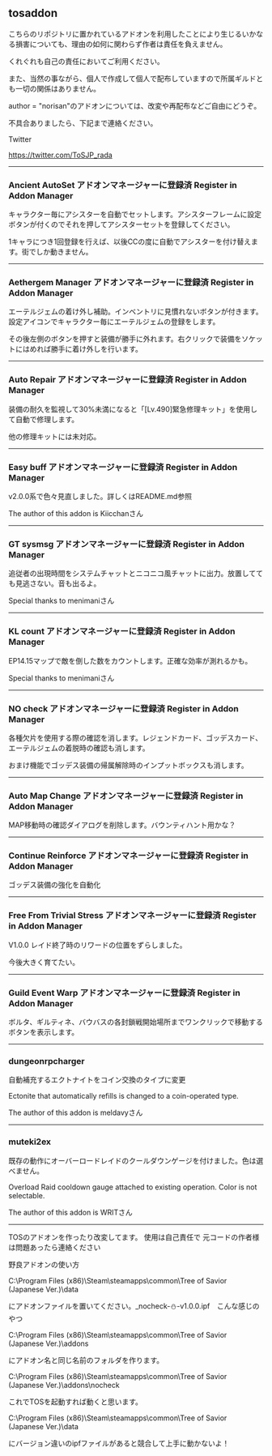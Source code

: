 ## tosaddon

こちらのリポジトリに置かれているアドオンを利用したことにより生じるいかなる損害についても、理由の如何に関わらず作者は責任を負えません。

くれぐれも自己の責任においてご利用ください。

また、当然の事ながら、個人で作成して個人で配布していますので所属ギルドとも一切の関係はありません。

author = "norisan"のアドオンについては、改変や再配布などご自由にどうぞ。

不具合ありましたら、下記まで連絡ください。

Twitter

https://twitter.com/ToSJP_rada

----

### Ancient AutoSet アドオンマネージャーに登録済 Register in Addon Manager

キャラクター毎にアシスターを自動でセットします。アシスターフレームに設定ボタンが付くのでそれを押してアシスターセットを登録してください。

1キャラにつき1回登録を行えば、以後CCの度に自動でアシスターを付け替えます。街でしか動きません。

----

### Aethergem Manager アドオンマネージャーに登録済 Register in Addon Manager

エーテルジェムの着け外し補助。インベントリに見慣れないボタンが付きます。設定アイコンでキャラクター毎にエーテルジェムの登録をします。

その後左側のボタンを押すと装備が勝手に外れます。右クリックで装備をソケットにはめれば勝手に着け外しを行います。

----

### Auto Repair アドオンマネージャーに登録済 Register in Addon Manager

装備の耐久を監視して30%未満になると「[Lv.490]緊急修理キット」を使用して自動で修理します。

他の修理キットには未対応。

----

### Easy buff アドオンマネージャーに登録済 Register in Addon Manager

v2.0.0系で色々見直しました。詳しくはREADME.md参照

The author of this addon is Kiicchanさん

----

### GT sysmsg アドオンマネージャーに登録済 Register in Addon Manager

追従者の出現時間をシステムチャットとニコニコ風チャットに出力。放置してても見逃さない。音も出るよ。

Special thanks to menimaniさん

----

### KL count アドオンマネージャーに登録済 Register in Addon Manager

EP14.15マップで敵を倒した数をカウントします。正確な効率が測れるかも。

Special thanks to menimaniさん

----

### NO check アドオンマネージャーに登録済 Register in Addon Manager

各種欠片を使用する際の確認を消します。レジェンドカード、ゴッデスカード、エーテルジェムの着脱時の確認も消します。

おまけ機能でゴッデス装備の帰属解除時のインプットボックスも消します。

----

### Auto Map Change アドオンマネージャーに登録済 Register in Addon Manager

MAP移動時の確認ダイアログを削除します。バウンティハント用かな？

----

### Continue Reinforce アドオンマネージャーに登録済 Register in Addon Manager

ゴッデス装備の強化を自動化

----

### Free From Trivial Stress アドオンマネージャーに登録済 Register in Addon Manager

V1.0.0 レイド終了時のリワードの位置をずらしました。

今後大きく育てたい。

----

### Guild Event Warp アドオンマネージャーに登録済 Register in Addon Manager

ボルタ、ギルティネ、バウバスの各封鎖戦開始場所までワンクリックで移動するボタンを表示します。

----

### dungeonrpcharger

自動補充するエクトナイトをコイン交換のタイプに変更

Ectonite that automatically refills is changed to a coin-operated type.

The author of this addon is meldavyさん

----

### muteki2ex

既存の動作にオーバーロードレイドのクールダウンゲージを付けました。色は選べません。

Overload Raid cooldown gauge attached to existing operation. Color is not selectable.

The author of this addon is WRITさん

----

TOSのアドオンを作ったり改変してます。
使用は自己責任で
元コードの作者様は問題あったら連絡ください

野良アドオンの使い方

C:\Program Files (x86)\Steam\steamapps\common\Tree of Savior (Japanese Ver.)\data

にアドオンファイルを置いてください。_nocheck-⛄-v1.0.0.ipf　こんな感じのやつ

C:\Program Files (x86)\Steam\steamapps\common\Tree of Savior (Japanese Ver.)\addons

にアドオン名と同じ名前のフォルダを作ります。

C:\Program Files (x86)\Steam\steamapps\common\Tree of Savior (Japanese Ver.)\addons\nocheck

これでTOSを起動すれば動くと思います。

C:\Program Files (x86)\Steam\steamapps\common\Tree of Savior (Japanese Ver.)\data

にバージョン違いのipfファイルがあると競合して上手に動かないよ！
